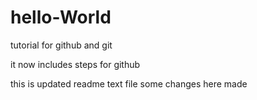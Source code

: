 # hello-World
tutorial for github and git

it now includes steps for github

this is updated readme text file
 some changes here made